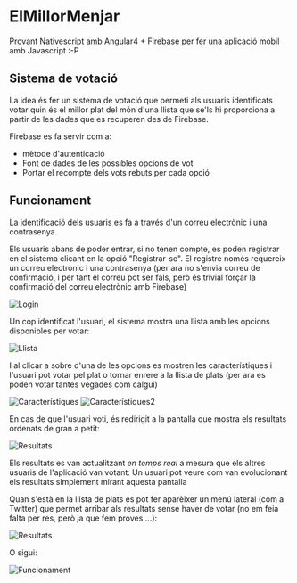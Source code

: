 # ElMillorMenjar
Provant Nativescript amb Angular4 + Firebase per fer una aplicació mòbil amb Javascript :-P

## Sistema de votació

La idea és fer un sistema de votació que permeti als usuaris identificats votar quin és el millor plat del món d'una llista que se'ls hi proporciona a partir de les dades que es recuperen des de Firebase.

Firebase es fa servir com a:

* mètode d'autenticació
* Font de dades de les possibles opcions de vot
* Portar el recompte dels vots rebuts per cada opció

## Funcionament

La identificació dels usuaris es fa a través d'un correu electrònic i una contrasenya.  

Els usuaris abans de poder entrar, si no tenen compte, es poden registrar en el sistema clicant en la opció "Registrar-se". El registre només requereix un correu electrònic i una contrasenya (per ara no s'envia correu de confirmació, i per tant el correu pot ser fals, però és trivial forçar la confirmació del correu electrònic amb Firebase)

![Login](readme/screen4.png)

Un cop identificat l'usuari, el sistema mostra una llista amb les opcions disponibles per votar:

![Llista](readme/screen0.png)

I al clicar a sobre d'una de les opcions es mostren les característiques i l'usuari pot votar pel plat o tornar enrere a la llista de plats (per ara es poden votar tantes vegades com calgui)

![Característiques](readme/screen1.png) ![Característiques2](readme/screen5.png)

En cas de que l'usuari voti, és redirigit a la pantalla que mostra els resultats ordenats de gran a petit:

![Resultats](readme/screen3.png)

Els resultats es van actualitzant *en temps real* a mesura que els altres usuaris de l'aplicació van votant: Un usuari pot veure com van evolucionant els resultats simplement mirant aquesta pantalla

Quan s'està en la llista de plats es pot fer aparèixer un menú lateral (com a Twitter) que permet arribar als resultats sense haver de votar (no em feia falta per res, però ja que fem proves ...):

![Resultats](readme/screen2.png)

O sigui:

![Funcionament](readme/millor.gif)

